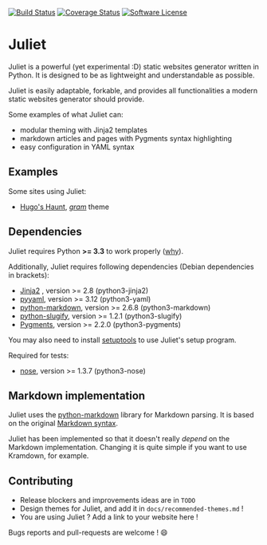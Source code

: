 [![Build Status](https://travis-ci.org/hlef/juliet.svg?branch=master)](https://travis-ci.org/hlef/juliet)
[![Coverage Status](https://coveralls.io/repos/github/hlef/juliet/badge.svg?branch=master)](https://coveralls.io/github/hlef/juliet?branch=master)
[![Software License](https://img.shields.io/badge/license-MIT-brightgreen.svg?style=flat-square)](LICENSE.txt)

# Juliet

Juliet is a powerful (yet experimental :D) static websites generator written in
Python. It is designed to be as lightweight and understandable as possible.

Juliet is easily adaptable, forkable, and provides all functionalities a modern
static websites generator should provide.

Some examples of what Juliet can:
 * modular theming with Jinja2 templates
 * markdown articles and pages with Pygments syntax highlighting
 * easy configuration in YAML syntax

## Examples

Some sites using Juliet:

 * [Hugo's Haunt](https://www.owl.eu.com), *[gram](https://github.com/hlef/juliet-gram-theme)* theme

## Dependencies

Juliet requires Python **>= 3.3** to work properly ([why](http://jinja.pocoo.org/docs/2.9/faq/#why-is-there-no-python-2-3-2-4-2-5-3-1-3-2-support)).

Additionally, Juliet requires following dependencies (Debian dependencies in
brackets):

 * [Jinja2](http://jinja.pocoo.org/) , version >= 2.8 (python3-jinja2)
 * [pyyaml](https://github.com/yaml/pyyaml), version >= 3.12 (python3-yaml)
 * [python-markdown](https://github.com/waylan/Python-Markdown), version >= 2.6.8 (python3-markdown)
 * [python-slugify](https://github.com/un33k/python-slugify), version >= 1.2.1 (python3-slugify)
 * [Pygments](http://pygments.org/), version >= 2.2.0 (python3-pygments)

You may also need to install [setuptools](https://github.com/pypa/setuptools) to
use Juliet's setup program.

Required for tests:

 * [nose](https://github.com/nose-devs/nose), version >= 1.3.7 (python3-nose)

## Markdown implementation

Juliet uses the [python-markdown](https://github.com/waylan/Python-Markdown) library for Markdown parsing. It is based on the
original [Markdown syntax](https://daringfireball.net/projects/markdown/syntax).

Juliet has been implemented so that it doesn't really *depend* on the Markdown
implementation. Changing it is quite simple if you want to use Kramdown, for example.

## Contributing

* Release blockers and improvements ideas are in `TODO`
* Design themes for Juliet, and add it in `docs/recommended-themes.md` !
* You are using Juliet ? Add a link to your website here !

Bugs reports and pull-requests are welcome ! :smile:
